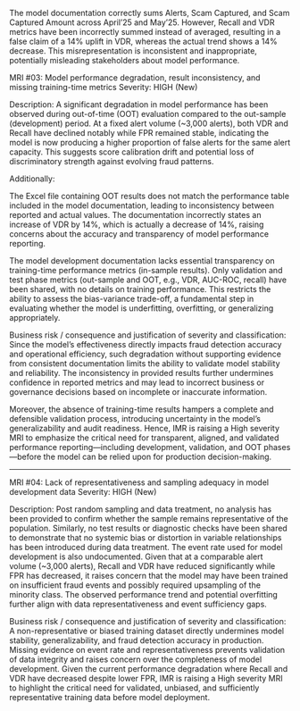 
The model documentation correctly sums Alerts, Scam Captured, and Scam Captured Amount across April’25 and May’25. However, Recall and VDR metrics have been incorrectly summed instead of averaged, resulting in a false claim of a 14% uplift in VDR, whereas the actual trend shows a 14% decrease. This misrepresentation is inconsistent and inappropriate, potentially misleading stakeholders about model performance.


MRI #03: Model performance degradation, result inconsistency, and missing training-time metrics
Severity: HIGH (New)

Description:
A significant degradation in model performance has been observed during out-of-time (OOT) evaluation compared to the out-sample (development) period. At a fixed alert volume (~3,000 alerts), both VDR and Recall have declined notably while FPR remained stable, indicating the model is now producing a higher proportion of false alerts for the same alert capacity. This suggests score calibration drift and potential loss of discriminatory strength against evolving fraud patterns.

Additionally:

The Excel file containing OOT results does not match the performance table included in the model documentation, leading to inconsistency between reported and actual values. The documentation incorrectly states an increase of VDR by 14%, which is actually a decrease of 14%, raising concerns about the accuracy and transparency of model performance reporting.

The model development documentation lacks essential transparency on training-time performance metrics (in-sample results). Only validation and test phase metrics (out-sample and OOT, e.g., VDR, AUC-ROC, recall) have been shared, with no details on training performance. This restricts the ability to assess the bias-variance trade-off, a fundamental step in evaluating whether the model is underfitting, overfitting, or generalizing appropriately.


Business risk / consequence and justification of severity and classification:
Since the model’s effectiveness directly impacts fraud detection accuracy and operational efficiency, such degradation without supporting evidence from consistent documentation limits the ability to validate model stability and reliability. The inconsistency in provided results further undermines confidence in reported metrics and may lead to incorrect business or governance decisions based on incomplete or inaccurate information.

Moreover, the absence of training-time results hampers a complete and defensible validation process, introducing uncertainty in the model’s generalizability and audit readiness. Hence, IMR is raising a High severity MRI to emphasize the critical need for transparent, aligned, and validated performance reporting—including development, validation, and OOT phases—before the model can be relied upon for production decision-making.


---


MRI #04: Lack of representativeness and sampling adequacy in model development data
Severity: HIGH (New)

Description:
Post random sampling and data treatment, no analysis has been provided to confirm whether the sample remains representative of the population. Similarly, no test results or diagnostic checks have been shared to demonstrate that no systemic bias or distortion in variable relationships has been introduced during data treatment. The event rate used for model development is also undocumented. Given that at a comparable alert volume (~3,000 alerts), Recall and VDR have reduced significantly while FPR has decreased, it raises concern that the model may have been trained on insufficient fraud events and possibly required upsampling of the minority class. The observed performance trend and potential overfitting further align with data representativeness and event sufficiency gaps.

Business risk / consequence and justification of severity and classification:
A non-representative or biased training dataset directly undermines model stability, generalizability, and fraud detection accuracy in production. Missing evidence on event rate and representativeness prevents validation of data integrity and raises concern over the completeness of model development. Given the current performance degradation where Recall and VDR have decreased despite lower FPR, IMR is raising a High severity MRI to highlight the critical need for validated, unbiased, and sufficiently representative training data before model deployment.
